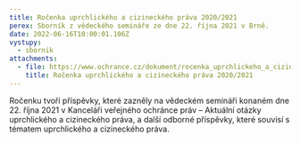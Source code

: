 ```yaml
---
title: Ročenka uprchlického a cizineckého práva 2020/2021
perex: Sborník z vědeckého semináře ze dne 22. října 2021 v Brně.
date: 2022-06-16T10:00:01.106Z
vystupy:
  - sbornik
attachments:
  - file: https://www.ochrance.cz/dokument/rocenka_uprchlickeho_a_cizineckeho_prava_2020_2021/cizinecke_pravo_-_2021-2022_-_2022_-_148x210_s_obalkou.pdf
    title: Ročenka uprchlického a cizineckého práva 2020/2021
---
```

<p>Ročenku tvoří příspěvky, které zazněly na vědeckém semináři konaném dne 22. října 2021 v Kanceláři veřejného ochránce práv &ndash; Aktuální otázky uprchlického a cizineckého práva, a další odborné příspěvky, které souvisí s tématem uprchlického a cizineckého práva.</p>
